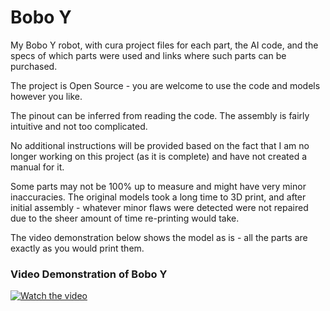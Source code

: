 # Bobo Y
My Bobo Y robot, with cura project files for each part, the AI code, and the specs of which parts were used and links where such parts can be purchased.


The project is Open Source - you are welcome to use the code and models however you like.

The pinout can be inferred from reading the code. The assembly is fairly intuitive and not too complicated.

No additional instructions will be provided based on the fact that I am no longer working on this project (as it is complete) and have not created a manual for it.

Some parts may not be 100% up to measure and might have very minor inaccuracies. The original models took a long time to 3D print, and after initial assembly - whatever minor flaws were detected were not repaired due to the sheer amount of time re-printing would take.

The video demonstration below shows the model as is - all the parts are exactly as you would print them.

### Video Demonstration of Bobo Y

[![Watch the video](thumbnail)](https://www.youtube.com/watch?v=41y-lSST6A4)
